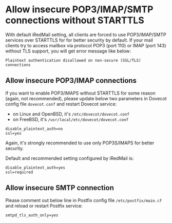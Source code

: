 # Allow insecure POP3/IMAP/SMTP connections without STARTTLS

With default iRedMail setting, all clients are forced to use POP3/IMAP/SMTP
services over STARTTLS for for better security by default. If your mail clients
try to access mailbox via protocol POP3 (port 110) or IMAP (port 143) without
TLS support, you will get error message like below:

```
Plaintext authentication disallowed on non-secure (SSL/TLS) connections
```

## Allow insecure POP3/IMAP connections

If you want to enable POP3/IMAPS without STARTTLS for some reason (again, not
recommended), please update below two parameters in Dovecot config file
`dovecot.conf` and restart Dovecot service:

* on Linux and OpenBSD, it's `/etc/dovecot/dovecot.conf`
* on FreeBSD, it's `/usr/local/etc/dovecot/dovecot.conf`

```
disable_plaintext_auth=no
ssl=yes
```

Again, it's strongly recommended to use only POP3S/IMAPS for better security.

Default and recommended setting configured by iRedMail is:

```
disable_plaintext_auth=yes
ssl=required
```

## Allow insecure SMTP connection

Please comment out below line in Postfix config file `/etc/postfix/main.cf`
and reload or restart Postfix service:

```
smtpd_tls_auth_only=yes
```
